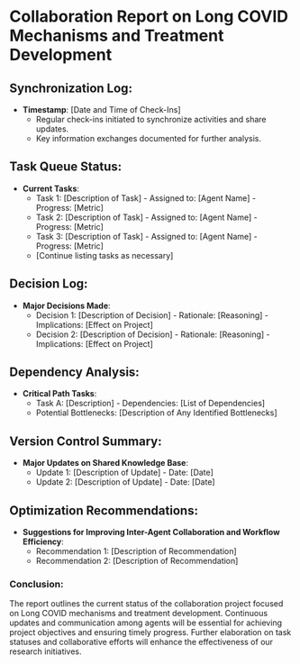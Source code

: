 # Collaboration Report on Long COVID Mechanisms and Treatment Development

## Synchronization Log:
- **Timestamp**: [Date and Time of Check-Ins]
  - Regular check-ins initiated to synchronize activities and share updates.
  - Key information exchanges documented for further analysis.

## Task Queue Status:
- **Current Tasks**:
  - Task 1: [Description of Task] - Assigned to: [Agent Name] - Progress: [Metric]
  - Task 2: [Description of Task] - Assigned to: [Agent Name] - Progress: [Metric]
  - Task 3: [Description of Task] - Assigned to: [Agent Name] - Progress: [Metric]
  - [Continue listing tasks as necessary]

## Decision Log:
- **Major Decisions Made**:
  - Decision 1: [Description of Decision] - Rationale: [Reasoning] - Implications: [Effect on Project]
  - Decision 2: [Description of Decision] - Rationale: [Reasoning] - Implications: [Effect on Project]

## Dependency Analysis:
- **Critical Path Tasks**:
  - Task A: [Description] - Dependencies: [List of Dependencies]
  - Potential Bottlenecks: [Description of Any Identified Bottlenecks]

## Version Control Summary:
- **Major Updates on Shared Knowledge Base**:
  - Update 1: [Description of Update] - Date: [Date]
  - Update 2: [Description of Update] - Date: [Date]

## Optimization Recommendations:
- **Suggestions for Improving Inter-Agent Collaboration and Workflow Efficiency**:
  - Recommendation 1: [Description of Recommendation]
  - Recommendation 2: [Description of Recommendation]

### Conclusion:
The report outlines the current status of the collaboration project focused on Long COVID mechanisms and treatment development. Continuous updates and communication among agents will be essential for achieving project objectives and ensuring timely progress. Further elaboration on task statuses and collaborative efforts will enhance the effectiveness of our research initiatives.